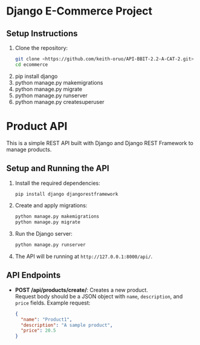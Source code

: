 # Django E-Commerce Project

## Setup Instructions

1. Clone the repository:
   ```bash
   git clone <https://github.com/keith-oruo/API-BBIT-2.2-A-CAT-2.git>
   cd ecommerce
2. pip install django
3. python manage.py makemigrations
4. python manage.py migrate
5. python manage.py runserver
6. python manage.py createsuperuser

# Product API

This is a simple REST API built with Django and Django REST Framework to manage products.

## Setup and Running the API

1. Install the required dependencies:
    ```bash
    pip install django djangorestframework
    ```

2. Create and apply migrations:
    ```bash
    python manage.py makemigrations
    python manage.py migrate
    ```

3. Run the Django server:
    ```bash
    python manage.py runserver
    ```

4. The API will be running at `http://127.0.0.1:8000/api/`.

## API Endpoints

- **POST /api/products/create/**: Creates a new product.  
  Request body should be a JSON object with `name`, `description`, and `price` fields.
  Example request:
  ```json
  {
    "name": "Product1",
    "description": "A sample product",
    "price": 20.5
  }
